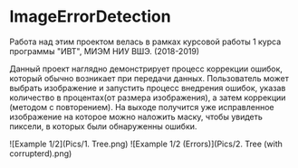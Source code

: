 # ImageErrorDetection
Работа над этим проектом велась в рамках курсовой работы 1 курса программы "ИВТ", МИЭМ  НИУ ВШЭ. (2018-2019)

Данный проект наглядно демонстрирует процесс коррекции ошибок, который обычно возникает при передачи данных. 
Пользователь может выбрать изображение и запустить процесс внедрения ошибок, указав количество в процентах(от размера изображения), а затем коррекции (методом с повторением). 
На выходе получится уже исправленное изображение на которое можно наложить маску, чтобы увидеть пиксели, в которых были обнаруженны ошибки.

![Example 1/2](Pics/1. Tree.png)
![Example 1/2 (Errors)](Pics/2. Tree (with corrupterd).png)
